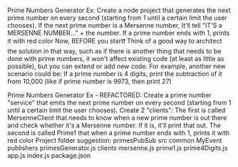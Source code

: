 Prime Numbers Generator Ex: Create a node project that generates the next prime number on every second (starting from 1 until a certain limit the user chooses). If the next prime number is a Mersenne number, It'll tell "IT'S a MERSENNE NUMBER..." + the number. If a prime number ends with 1, prints it with red color Now, BEFORE you start❗ Think of a good way to architect the solution in that way, such as if there is another thing that needs to be done with prime numbers, it won't affect existing code (at least as little as possible), but you can extend or add new code. For example, another new scenario could be: If a prime number is 4 digits, print the subtraction of it from 10,000 (like if prime number is 9973, then print 27)

Prime Numbers Generator Ex - REFACTORED: Create a prime number "service" that emits the next prime number on every second (starting from 1 until a certain limit the user chooses). Create 2 "clients": The first is called MersenneClient that needs to know when a new prime number is out there and check whether it's a Mersenne number. If it is, it'll print that out. The second is called Prime1 that when a prime number ends with 1, prints it with red color Project folder suggestion: primesPubSub src common MyEvent publishers primesGenerator.js clients mersenne.js prime1.js prime4Digits.js app.js index.js package.json
